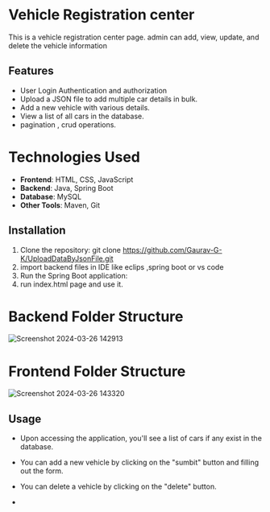 # Vehicle Registration center

This is a vehicle registration center page. admin can add, view, update, and delete the vehicle information

## Features
- User Login Authentication and  authorization
- Upload a JSON file to add multiple car details in bulk.
- Add a new vehicle with various details.
- View a list of all cars in the database.
- pagination , crud operations.

 # Technologies Used

- **Frontend**: HTML, CSS, JavaScript
- **Backend**: Java, Spring Boot
- **Database**: MySQL
- **Other Tools**: Maven, Git

## Installation

1. Clone the repository:
   git clone https://github.com/Gaurav-G-K/UploadDataByJsonFile.git
2. import backend files in IDE like eclips ,spring boot or vs code
3. Run the Spring Boot application:
4. run index.html page and use it.

# Backend Folder Structure

![Screenshot 2024-03-26 142913](https://github.com/Gaurav-G-K/UploadDataByJsonFile/assets/110109014/45acbcc6-2c6d-4727-9ff5-721157819cd0)

# Frontend Folder Structure

![Screenshot 2024-03-26 143320](https://github.com/Gaurav-G-K/UploadDataByJsonFile/assets/110109014/4f8029cc-03d5-4bcf-8b24-e32114bb0cce)


## Usage

- Upon accessing the application, you'll see a list of cars if any exist in the database.
- You can add a new vehicle by clicking on the "sumbit" button and filling out the form.
- You can delete a vehicle by clicking on the "delete" button.

- 
